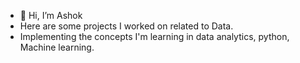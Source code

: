 - 👋 Hi, I’m Ashok
- Here are some projects I worked on related to Data.
- Implementing the concepts I'm learning in data analytics, python, Machine learning.

